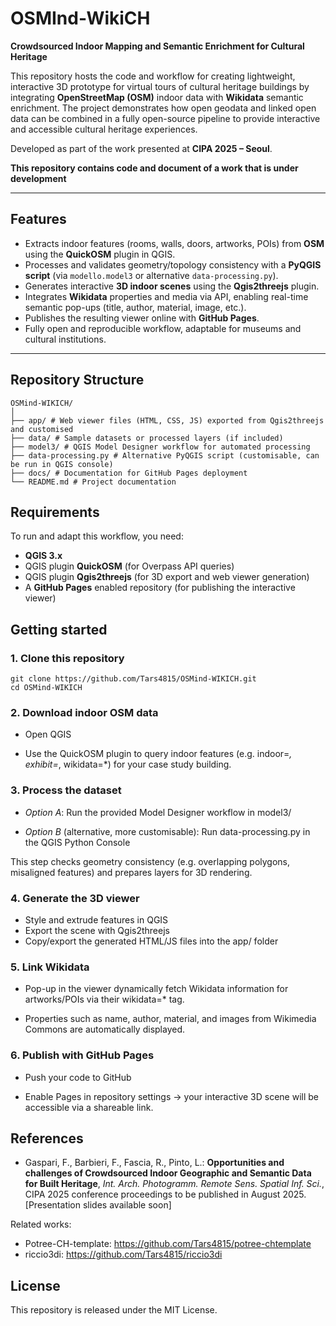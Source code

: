 # OSMInd-WikiCH

**Crowdsourced Indoor Mapping and Semantic Enrichment for Cultural Heritage**

This repository hosts the code and workflow for creating lightweight, interactive 3D prototype for virtual tours of cultural heritage buildings by integrating **OpenStreetMap (OSM)** indoor data with **Wikidata** semantic enrichment. The project demonstrates how open geodata and linked open data can be combined in a fully open-source pipeline to provide interactive and accessible cultural heritage experiences.

Developed as part of the work presented at **CIPA 2025 – Seoul**.

**This repository contains code and document of a work that is under development**

---

## Features

- Extracts indoor features (rooms, walls, doors, artworks, POIs) from **OSM** using the **QuickOSM** plugin in QGIS.  
- Processes and validates geometry/topology consistency with a **PyQGIS script** (via `modello.model3` or alternative `data-processing.py`).  
- Generates interactive **3D indoor scenes** using the **Qgis2threejs** plugin.  
- Integrates **Wikidata** properties and media via API, enabling real-time semantic pop-ups (title, author, material, image, etc.).  
- Publishes the resulting viewer online with **GitHub Pages**.  
- Fully open and reproducible workflow, adaptable for museums and cultural institutions.  

---

## Repository Structure

```
OSMind-WIKICH/
│
├── app/ # Web viewer files (HTML, CSS, JS) exported from Qgis2threejs and customised
├── data/ # Sample datasets or processed layers (if included)
├── model3/ # QGIS Model Designer workflow for automated processing
├── data-processing.py # Alternative PyQGIS script (customisable, can be run in QGIS console)
├── docs/ # Documentation for GitHub Pages deployment
└── README.md # Project documentation
```

## Requirements

To run and adapt this workflow, you need:  
- **QGIS 3.x**  
- QGIS plugin **QuickOSM** (for Overpass API queries)  
- QGIS plugin **Qgis2threejs** (for 3D export and web viewer generation)  
- A **GitHub Pages** enabled repository (for publishing the interactive viewer)

## Getting started

### 1. Clone this repository

```
git clone https://github.com/Tars4815/OSMind-WIKICH.git
cd OSMind-WIKICH

```

### 2. Download indoor OSM data

- Open QGIS

- Use the QuickOSM plugin to query indoor features (e.g. indoor=*, exhibit=*, wikidata=*) for your case study building.

### 3. Process the dataset

- *Option A*: Run the provided Model Designer workflow in model3/

- *Option B* (alternative, more customisable): Run data-processing.py in the QGIS Python Console

This step checks geometry consistency (e.g. overlapping polygons, misaligned features) and prepares layers for 3D rendering.

### 4. Generate the 3D viewer

- Style and extrude features in QGIS
- Export the scene with Qgis2threejs
- Copy/export the generated HTML/JS files into the app/ folder

### 5. Link Wikidata

- Pop-up in the viewer dynamically fetch Wikidata information for artworks/POIs via their wikidata=* tag.

- Properties such as name, author, material, and images from Wikimedia Commons are automatically displayed.

### 6. Publish with GitHub Pages

- Push your code to GitHub

- Enable Pages in repository settings → your interactive 3D scene will be accessible via a shareable link.

## References

* Gaspari, F., Barbieri, F., Fascia, R., Pinto, L.: **Opportunities and challenges of Crowdsourced Indoor Geographic and Semantic Data for Built Heritage**, *Int. Arch. Photogramm. Remote Sens. Spatial Inf. Sci.*, CIPA 2025 conference proceedings to be published in August 2025. [Presentation slides available soon]

Related works:

- Potree-CH-template: https://github.com/Tars4815/potree-chtemplate
- riccio3di: https://github.com/Tars4815/riccio3di


## License

This repository is released under the MIT License.
